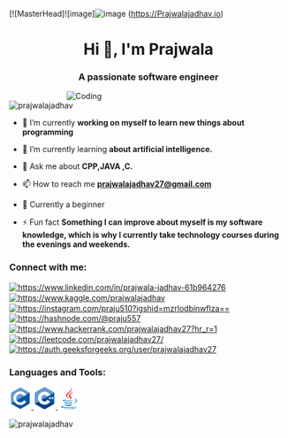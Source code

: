 [![MasterHead]![image]![image](https://github.com/Prajwalajadhav/Prajwalajadhav/assets/90131607/d5eeaea6-381e-4f1f-9474-bbf5b4b4bee9)
(https://Prajwalajadhav.io)
<h1 align="center">Hi 👋, I'm Prajwala</h1>
<h3 align="center">A passionate software engineer</h3>
<img align="right" alt="Coding" width="400" src="https://miro.medium.com/max/1400/1*qdAW1TjCN57h1lbuuzvchg.gif">

<p align="left"> <img src="https://komarev.com/ghpvc/?username=prajwalajadhav&label=Profile%20views&color=0e75b6&style=flat" alt="prajwalajadhav" /> </p>

- 🔭 I’m currently **working on myself to learn new things about programming**

- 🌱 I’m currently learning **about artificial intelligence.**

- 💬 Ask me about **CPP,JAVA ,C.**

- 📫 How to reach me **prajwalajadhav27@gmail.com**

- 🐼 Currently a beginner

- ⚡ Fun fact **Something I can improve about myself is my software knowledge, which is why I currently take technology courses during the evenings and weekends.**

<h3 align="left">Connect with me:</h3>
<p align="left">
<a href="https://linkedin.com/in/https://www.linkedin.com/in/prajwala-jadhav-61b964276" target="blank"><img align="center" src="https://raw.githubusercontent.com/rahuldkjain/github-profile-readme-generator/master/src/images/icons/Social/linked-in-alt.svg" alt="https://www.linkedin.com/in/prajwala-jadhav-61b964276" height="30" width="40" /></a>
<a href="https://kaggle.com/https://www.kaggle.com/prajwalajadhav" target="blank"><img align="center" src="https://raw.githubusercontent.com/rahuldkjain/github-profile-readme-generator/master/src/images/icons/Social/kaggle.svg" alt="https://www.kaggle.com/prajwalajadhav" height="30" width="40" /></a>
<a href="https://instagram.com/https://instagram.com/praju510?igshid=mzrlodbinwflza==" target="blank"><img align="center" src="https://raw.githubusercontent.com/rahuldkjain/github-profile-readme-generator/master/src/images/icons/Social/instagram.svg" alt="https://instagram.com/praju510?igshid=mzrlodbinwflza==" height="30" width="40" /></a>
<a href="https://hashnode.com/https://hashnode.com/@praju557" target="blank"><img align="center" src="https://raw.githubusercontent.com/rahuldkjain/github-profile-readme-generator/master/src/images/icons/Social/hashnode.svg" alt="https://hashnode.com/@praju557" height="30" width="40" /></a>
<a href="https://www.hackerrank.com/https://www.hackerrank.com/prajwalajadhav27?hr_r=1" target="blank"><img align="center" src="https://raw.githubusercontent.com/rahuldkjain/github-profile-readme-generator/master/src/images/icons/Social/hackerrank.svg" alt="https://www.hackerrank.com/prajwalajadhav27?hr_r=1" height="30" width="40" /></a>
<a href="https://www.leetcode.com/https://leetcode.com/prajwalajadhav27/" target="blank"><img align="center" src="https://raw.githubusercontent.com/rahuldkjain/github-profile-readme-generator/master/src/images/icons/Social/leet-code.svg" alt="https://leetcode.com/prajwalajadhav27/" height="30" width="40" /></a>
<a href="https://auth.geeksforgeeks.org/user/https://auth.geeksforgeeks.org/user/prajwalajadhav27" target="blank"><img align="center" src="https://raw.githubusercontent.com/rahuldkjain/github-profile-readme-generator/master/src/images/icons/Social/geeks-for-geeks.svg" alt="https://auth.geeksforgeeks.org/user/prajwalajadhav27" height="30" width="40" /></a>
</p>

<h3 align="left">Languages and Tools:</h3>
<p align="left"> <a href="https://www.cprogramming.com/" target="_blank" rel="noreferrer"> <img src="https://raw.githubusercontent.com/devicons/devicon/master/icons/c/c-original.svg" alt="c" width="40" height="40"/> </a> <a href="https://www.w3schools.com/cpp/" target="_blank" rel="noreferrer"> <img src="https://raw.githubusercontent.com/devicons/devicon/master/icons/cplusplus/cplusplus-original.svg" alt="cplusplus" width="40" height="40"/> </a> <a href="https://www.java.com" target="_blank" rel="noreferrer"> <img src="https://raw.githubusercontent.com/devicons/devicon/master/icons/java/java-original.svg" alt="java" width="40" height="40"/> </a> </p>

<p><img align="center" src="https://github-readme-stats.vercel.app/api/top-langs?username=prajwalajadhav&show_icons=true&locale=en&layout=compact" alt="prajwalajadhav" /></p>
